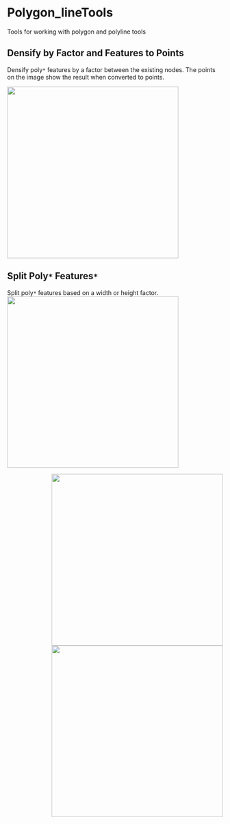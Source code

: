 # Polygon_lineTools

Tools for working with polygon and polyline tools

## Densify by Factor and Features to Points

Densify poly`*` features by a factor between the existing nodes.  The points on the image show the result when converted to points.

<a href="url"><img src="https://github.com/Dan-Patterson/tools_pro/blob/master/Polygon_lineTools/Images/Densify.png" align="center" width="400" ></a>

## Split Poly`*` Features`*`

Split poly`*` features based on a width or height factor.
<a href="url"><img src="https://github.com/Dan-Patterson/tools_pro/blob/master/Polygon_lineTools/Images/Split_poly_features.png" align="center" width="400" ></a>



<a href="url"><img src="https://github.com/Dan-Patterson/tools_pro/blob/master/Polygon_lineTools/Images/sampling_grid_results.png" align="right" width="400" ></a>


<a href="url"><img src="https://github.com/Dan-Patterson/tools_pro/blob/master/Polygon_lineTools/Images/sampling_grids.png" align="right" width="400" ></a>
